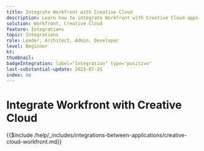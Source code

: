 ```yaml
---
title: Integrate Workfront with Creative Cloud
description: Learn how to integrate Workfront with Creative Cloud apps.
solution: Workfront, Creative Cloud
feature: Integrations
topic: Integrations
role: Leader, Architect, Admin, Developer
level: Beginner
kt:
thumbnail:
badgeIntegration: label="Integration" type="positive"
last-substantial-update: 2023-07-25
index: no
---
```


# Integrate Workfront with Creative Cloud

{{$include /help/_includes/integrations-between-applications/creative-cloud-workfront.md}}
